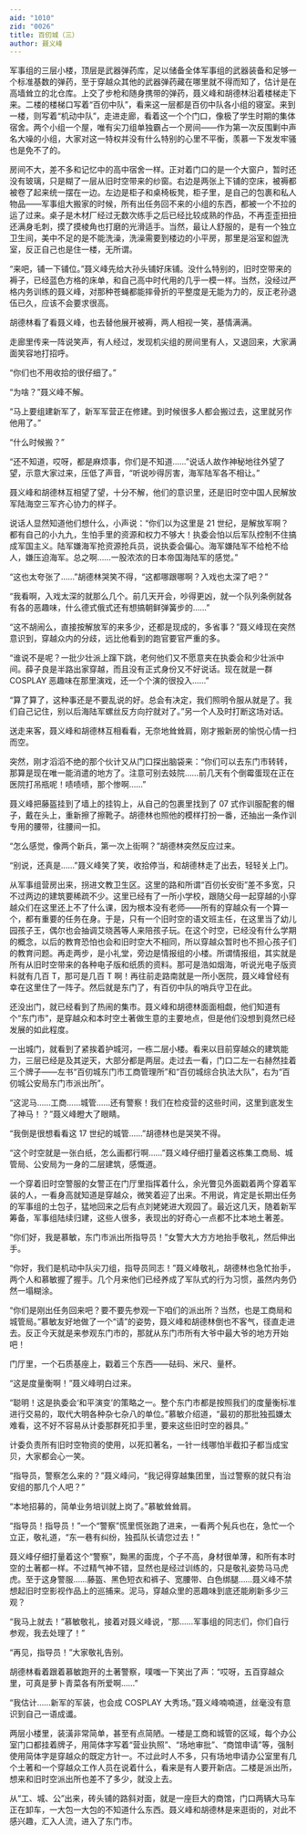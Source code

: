 ```yaml
---
aid: "1010"
zid: "0026"
title: 百仞城（三）
author: 聂义峰
---
```


军事组的三层小楼，顶层是武器弹药库，足以储备全体军事组的武器装备和足够一个标准基数的弹药，至于穿越众其他的武器弹药藏在哪里就不得而知了，估计是在高墙耸立的北仓库。上交了步枪和随身携带的弹药，聂义峰和胡德林沿着楼梯走下来。二楼的楼梯口写着“百仞中队”，看来这一层都是百仞中队各小组的寝室。来到一楼，则写着“机动中队”，走进走廊，看着这一个个门口，像极了学生时期的集体宿舍。两个小组一个屋，唯有尖刀组单独霸占一个房间——作为第一次反围剿中声名大噪的小组，大家对这一特权并没有什么特别的心里不平衡，羡慕一下发发牢骚也是免不了的。

房间不大，差不多和记忆中的高中宿舍一样。正对着门口的是一个大窗户，暂时还没有玻璃，只是糊了一层从旧时空带来的纱窗。右边是两张上下铺的空床，被褥都被卷了起来统一摆在一边。左边是柜子和桌椅板凳，柜子里，是自己的包裹和私人物品——军事组大搬家的时候，所有出任务回不来的小组的东西，都被一个不拉的运了过来。桌子是木材厂经过无数次练手之后已经比较成熟的作品，不再歪歪扭扭还满身毛刺，摸了摸棱角也打磨的光滑适手。当然，最让人舒服的，是有一个独立卫生间，美中不足的是不能洗澡，洗澡需要到楼边的小平房，那里是浴室和盥洗室，反正自己也是住一楼，无所谓。

“来吧，铺一下铺位。”聂义峰先给大孙头铺好床铺。没什么特别的，旧时空带来的褥子，已经蓝色方格的床单，和自己高中时代用的几乎一模一样。当然，没经过严格内务训练的聂义峰，对那种苍蝇都能摔骨折的平整度是无能为力的，反正老孙退伍已久，应该不会要求很高。

胡德林看了看聂义峰，也去替他展开被褥，两人相视一笑，基情满满。

走廊里传来一阵说笑声，有人经过，发现机尖组的房间里有人，又退回来，大家满面笑容地打招呼。

“你们也不用收拾的很仔细了。”

“为啥？”聂义峰不解。

“马上要组建新军了，新军军营正在修建。到时候很多人都会搬过去，这里就另作他用了。”

“什么时候搬？”

“还不知道，哎呀，都是麻烦事，你们是不知道……”说话人故作神秘地往外望了望，示意大家过来，压低了声音，“听说吵得厉害，海军陆军各不相让。”

聂义峰和胡德林互相望了望，十分不解，他们的意识里，还是旧时空中国人民解放军陆海空三军齐心协力的样子。

说话人显然知道他们想什么，小声说：“你们以为这里是 21 世纪，是解放军啊？都有自己的小九九，生怕手里的资源和权力不够大！执委会怕以后军队控制不住搞成军国主义。陆军嫌海军抢资源抢兵员，说执委会偏心。海军嫌陆军不给枪不给人，嫌压迫海军。总之啊……一股浓浓的日本帝国海陆军的感觉。”

“这也太夸张了……”胡德林哭笑不得，“这都哪跟哪啊？入戏也太深了吧？”

“我看啊，入戏太深的就那么几个。前几天开会，吵得更凶，就一个队列条例就各有各的恶趣味，什么德式俄式还有想搞朝鲜弹簧步的……”

“这不胡闹么，直接按解放军的来多少，还都是现成的，多省事？”聂义峰现在突然意识到，穿越众内的分歧，远比他看到的跑官要官严重的多。

“谁说不是呢？一批少壮派上蹿下跳，老何他们又不愿意夹在执委会和少壮派中间。薛子良是半路出家穿越，而且没有正式身份又不好说话。现在就是一群 COSPLAY 恶趣味在那里演戏，还一个个演的很投入……”

“算了算了，这种事还是不要乱说的好。总会有决定，我们照明令服从就是了。我们自己记住，别以后海陆军螺丝反方向拧就对了。”另一个人及时打断这场对话。

送走来客，聂义峰和胡德林互相看看，无奈地耸耸肩，刚才搬新房的愉悦心情一扫而空。

突然，刚才滔滔不绝的那个伙计又从门口探出脑袋来：“你们可以去东门市转转，那算是现在唯一能消遣的地方了。注意可别去妓院……前几天有个倒霉蛋现在正在医院打吊瓶呢！啧啧啧，那个惨啊……”

聂义峰把藤盔挂到了墙上的挂钩上，从自己的包裹里找到了 07 式作训服配套的帽子，戴在头上，重新擦了擦靴子。胡德林也照他的模样打扮一番，还抽出一条作训专用的腰带，往腰间一扣。

“怎么感觉，像两个新兵，第一次上街啊？”胡德林突然反应过来。

“别说，还真是……”聂义峰笑了笑，收拾停当，和胡德林走了出去，轻轻关上门。

从军事组营房出来，拐进文教卫生区。这里的路和所谓“百仞长安街”差不多宽，只不过两边的建筑要稀疏不少。这里已经有了一所小学校，跟随父母一起穿越的小穿越众们在这里还上不了什么课，因为根本没有老师——所有的穿越众有一个算一个，都有重要的任务在身。于是，只有一个旧时空的语文班主任，在这里当了幼儿园孩子王，偶尔也会抽调艾晓茜等人来陪孩子玩。在这个时空，已经没有什么学期的概念，以后的教育恐怕也会和旧时空大不相同，所以穿越众暂时也不担心孩子们的教育问题。再走两步，是小礼堂，旁边是情报组的小楼。所谓情报组，其实就是所有从旧时空带来的各种电子版和纸质的资料。那可是浩如烟海，听说光电子版资料就有几百 T，那可是几百 T 啊！再往前走路南就是一所小医院，聂义峰曾经有幸在这里住了一阵子。然后就是东门了，有百仞中队的哨兵守卫在此。

还没出门，就已经看到了热闹的集市。聂义峰和胡德林面面相觑，他们知道有个“东门市”，是穿越众和本时空土著做生意的主要地点，但是他们没想到竟然已经发展的如此程度。

一出城门，就看到了紧挨着护城河，一栋二层小楼。看来以目前穿越众的建筑能力，三层已经是及其逆天，大部分都是两层。走过去一看，门口二左一右赫然挂着三个牌子——左书“百仞城东门市工商管理所”和“百仞城综合执法大队”，右为“百仞城公安局东门市派出所”。

“这泥马……工商……城管……还有警察！我们在检疫营的这些时间，这里到底发生了神马！？”聂义峰瞪大了眼睛。

“我倒是很想看看这 17 世纪的城管……”胡德林也是哭笑不得。

“这个时空就是一张白纸，怎么画都行啊……”聂义峰仔细打量着这栋集工商局、城管局、公安局为一身的二层建筑，感慨道。

一个穿着旧时空警服的女警正在门厅里指挥着什么，余光瞥见外面戳着两个穿着军装的人，一看身高就知道是穿越众，微笑着迎了出来。不用说，肯定是长期出任务的军事组的土包子，猛地回来之后有点刘姥姥进大观园了。最近这几天，随着新军筹备，军事组陆续归建，这些人很多，表现出的好奇心一点都不比本地土著差。

“你们好，我是慕敏，东门市派出所指导员！”女警大大方方地抬手敬礼，然后伸出手。

“你好，我们是机动中队尖刀组，指导员同志！”聂义峰敬礼，胡德林也急忙抬手，两个人和慕敏握了握手。几个月来他们已经养成了军队式的行为习惯，虽然内务仍然一塌糊涂。

“你们是刚出任务回来吧？要不要先参观一下咱们的派出所？当然，也是工商局和城管局。”慕敏友好地做了一个“请”的姿势，聂义峰和胡德林倒也不客气，径直走进去。反正今天就是来参观东门市的，那就从东门市所有大爷中最大爷的地方开始吧！

门厅里，一个石质基座上，戳着三个东西——砝码、米尺、量杯。

“这是度量衡啊！”聂义峰明白过来。

“聪明！这是执委会‘和平演变’的策略之一。整个东门市都是按照我们的度量衡标准进行交易的，取代大明各种杂七杂八的单位。”慕敏介绍道，“最初的那批独孤嫌太难看，这不好不容易从计委那群死扣手里，要来这些旧时空的器具。”

计委负责所有旧时空物资的使用，以死扣著名，一针一线哪怕半截扣子都当成宝贝，大家都会心一笑。

“指导员，警察怎么来的？”聂义峰问，“我记得穿越集团里，当过警察的就只有治安组的那几个人吧？”

“本地招募的，简单业务培训就上岗了。”慕敏耸耸肩。

“指导员！指导员！”一个“警察”慌里慌张跑了进来，一看两个髡兵也在，急忙一个立正，敬礼道，“东一巷有纠纷，独孤队长请您过去！”

聂义峰仔细打量着这个“警察”，黝黑的面庞，个子不高，身材很单薄，和所有本时空的土著都一样。不过精气神不错，显然也是经过训练的，只是敬礼姿势马马虎虎。至于这身警服……藤盔、黑色短衣和裤子、宽腰带、白色绑腿……聂义峰不禁想起旧时空影视作品上的巡捕来。泥马，穿越众里的恶趣味到底还能刷新多少三观？

“我马上就去！”慕敏敬礼，接着对聂义峰说，“那……军事组的同志们，你们自行参观，我去处理了！”

“再见，指导员！”大家敬礼告别。

胡德林看着跟着慕敏跑开的土著警察，噗嗤一下笑出了声：“哎呀，五百穿越众里，可真是萝卜青菜各有所爱啊……”

“我估计……新军的军装，也会成 COSPLAY 大秀场。”聂义峰喃喃道，丝毫没有意识到自己一语成谶。

两层小楼里，装潢非常简单，甚至有点简陋。一楼是工商和城管的区域，每个办公室门口都挂着牌子，用简体字写着“营业执照”、“场地审批”、“商馆申请”等，强制使用简体字是穿越众的既定方针一。不过此时人不多，只有场地申请办公室里有几个土著和一个穿越众工作人员在说着什么，看来是有人要开新店。二楼是派出所，想来和旧时空派出所也差不了多少，就没上去。

从“工、城、公”出来，砖头铺的路斜对面，就是一座巨大的商馆，门口两辆大马车正在卸车，一大包一大包的不知道什么东西。聂义峰和胡德林是来逛街的，对此不感兴趣，汇入人流，进入了东门市。
